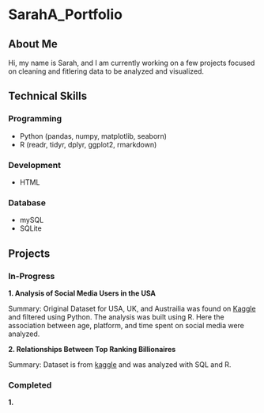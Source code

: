 # SarahA_Portfolio
## About Me
Hi, my name is Sarah, and I am currently working on a few projects focused on cleaning and fitlering data to be analyzed and visualized.

## Technical Skills
### Programming
- Python (pandas, numpy, matplotlib, seaborn)
- R (readr, tidyr, dplyr, ggplot2, rmarkdown)

### Development
- HTML

### Database
- mySQL
- SQLite

## Projects

### In-Progress
**1. Analysis of Social Media Users in the USA**

Summary: Original Dataset for USA, UK, and Austrailia was found on [Kaggle](https://www.kaggle.com/datasets/imyjoshua/average-time-spent-by-a-user-on-social-media) and filtered using Python. The analysis was built using R. Here the association between age, platform, and time spent on social media were analyzed.

**2. Relationships Between Top Ranking Billionaires**

Summary: Dataset is from [kaggle](https://www.kaggle.com/datasets/endofnight17j03/billionaires-statistics-dataset) and was analyzed with SQL and R. 

### Completed
**1.**
